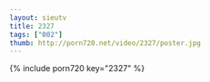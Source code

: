 ```yaml
--- 
layout: sieutv
title: 2327
tags: ["002"]
thumb: http://porn720.net/video/2327/poster.jpg
---
```

{% include porn720 key="2327" %} 
